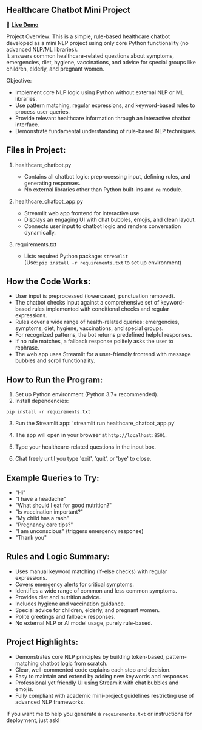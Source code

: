 Healthcare Chatbot Mini Project
-------------------------------
🚀 **[Live Demo](https://healthcare-chattbot.streamlit.app/)**



Project Overview:
This is a simple, rule-based healthcare chatbot developed as a mini NLP project using only core Python functionality (no advanced NLP/ML libraries).  
It answers common healthcare-related questions about symptoms, emergencies, diet, hygiene, vaccinations, and advice for special groups like children, elderly, and pregnant women.

Objective:
- Implement core NLP logic using Python without external NLP or ML libraries.
- Use pattern matching, regular expressions, and keyword-based rules to process user queries.
- Provide relevant healthcare information through an interactive chatbot interface.
- Demonstrate fundamental understanding of rule-based NLP techniques.

Files in Project:
---------------
1. healthcare_chatbot.py  
   - Contains all chatbot logic: preprocessing input, defining rules, and generating responses.
   - No external libraries other than Python built-ins and `re` module.

2. healthcare_chatbot_app.py  
   - Streamlit web app frontend for interactive use.
   - Displays an engaging UI with chat bubbles, emojis, and clean layout.
   - Connects user input to chatbot logic and renders conversation dynamically.

3. requirements.txt  
   - Lists required Python package: `streamlit`  
   (Use: `pip install -r requirements.txt` to set up environment)

How the Code Works:
-------------------
- User input is preprocessed (lowercased, punctuation removed).
- The chatbot checks input against a comprehensive set of keyword-based rules implemented with conditional checks and regular expressions.
- Rules cover a wide range of health-related queries: emergencies, symptoms, diet, hygiene, vaccinations, and special groups.
- For recognized patterns, the bot returns predefined helpful responses.
- If no rule matches, a fallback response politely asks the user to rephrase.
- The web app uses Streamlit for a user-friendly frontend with message bubbles and scroll functionality.

How to Run the Program:
-----------------------
1. Set up Python environment (Python 3.7+ recommended).
2. Install dependencies:

 `pip install -r requirements.txt`


3. Run the Streamlit app:
'streamlit run healthcare_chatbot_app.py'


4. The app will open in your browser at `http://localhost:8501`.
5. Type your healthcare-related questions in the input box.
6. Chat freely until you type 'exit', 'quit', or 'bye' to close.

Example Queries to Try:
----------------------
- "Hi"
- "I have a headache"
- "What should I eat for good nutrition?"
- "Is vaccination important?"
- "My child has a rash"
- "Pregnancy care tips?"
- "I am unconscious"  (triggers emergency response)
- "Thank you"

Rules and Logic Summary:
------------------------
- Uses manual keyword matching (if-else checks) with regular expressions.
- Covers emergency alerts for critical symptoms.
- Identifies a wide range of common and less common symptoms.
- Provides diet and nutrition advice.
- Includes hygiene and vaccination guidance.
- Special advice for children, elderly, and pregnant women.
- Polite greetings and fallback responses.
- No external NLP or AI model usage, purely rule-based.

Project Highlights:
-------------------
- Demonstrates core NLP principles by building token-based, pattern-matching chatbot logic from scratch.
- Clear, well-commented code explains each step and decision.
- Easy to maintain and extend by adding new keywords and responses.
- Professional yet friendly UI using Streamlit with chat bubbles and emojis.
- Fully compliant with academic mini-project guidelines restricting use of advanced NLP frameworks.




If you want me to help you generate a `requirements.txt` or instructions for deployment, just ask!
   
